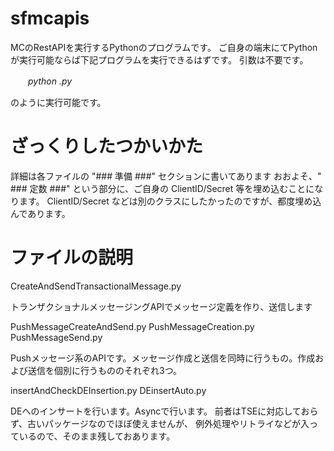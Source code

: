 # sfmcapis

MCのRestAPIを実行するPythonのプログラムです。
ご自身の端末にてPythonが実行可能ならば下記プログラムを実行できるはずです。
引数は不要です。

　　_python <filename>.py_

のように実行可能です。
  
# ざっくりしたつかいかた

詳細は各ファイルの "### 準備 ###" セクションに書いてあります
おおよそ、" ### 定数 ###" という部分に、ご自身の ClientID/Secret 等を埋め込むことになります。
ClientID/Secret などは別のクラスにしたかったのですが、都度埋め込んであります。

# ファイルの説明


  CreateAndSendTransactionalMessage.py
  
  トランザクショナルメッセージングAPIでメッセージ定義を作り、送信します
  
  PushMessageCreateAndSend.py
  PushMessageCreation.py
  PushMessageSend.py
  
  Pushメッセージ系のAPIです。メッセージ作成と送信を同時に行うもの。作成および送信を個別に行うもののそれぞれ3つ。

  insertAndCheckDEInsertion.py
  DEinsertAuto.py
  
  DEへのインサートを行います。Asyncで行います。
  前者はTSEに対応しておらず、古いパッケージなのでほぼ使えませんが、
  例外処理やリトライなどが入っているので、そのまま残しておあります。
  
